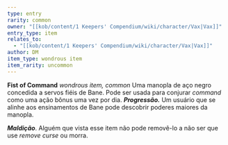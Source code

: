 ```yaml
---
type: entry
rarity: common
owner: "[[kob/content/1 Keepers' Compendium/wiki/character/Vax|Vax]]"
entry_type: item
relates_to:
  - "[[kob/content/1 Keepers' Compendium/wiki/character/Vax|Vax]]"
author: DM
item_type: wondrous item
item_rarity: uncommon
---
```

**Fist of Command**
*wondrous item, common*
Uma manopla de aço negro concedida a servos fiéis de Bane. Pode ser usada para conjurar *command* como uma ação bônus uma vez por dia.
***Progressão.*** Um usuário que se alinhe aos ensinamentos de Bane pode descobrir poderes maiores da manopla.

***Maldição***.  Alguém que vista esse item não pode removê-lo a não ser que use *remove curse* ou morra.